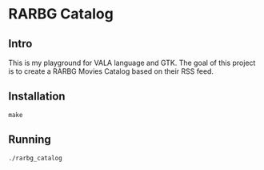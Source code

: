 # RARBG Catalog
## Intro
This is my playground for VALA language and GTK. The goal of this project is to create a RARBG Movies Catalog based on their RSS feed.

## Installation
``make``

## Running
``./rarbg_catalog``
